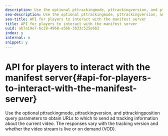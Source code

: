 ```yaml
---
description: Use the optional pttrackingmode, pttrackingversion, and pttrackingposition query parameters to obtain URLs to which to send ad tracking information about the current video. The responses vary with the tracking version and whether the video stream is live or on demand (VOD).
seo-description: Use the optional pttrackingmode, pttrackingversion, and pttrackingposition query parameters to obtain URLs to which to send ad tracking information about the current video. The responses vary with the tracking version and whether the video stream is live or on demand (VOD).
seo-title: API for players to interact with the manifest server
title: API for players to interact with the manifest server
uuid: ab7a19e7-6c28-4960-a56b-3b33c525e6b3
index: y
internal: n
snippet: y
---
```


# API for players to interact with the manifest server{#api-for-players-to-interact-with-the-manifest-server}

Use the optional pttrackingmode, pttrackingversion, and pttrackingposition query parameters to obtain URLs to which to send ad tracking information about the current video. The responses vary with the tracking version and whether the video stream is live or on demand (VOD).

